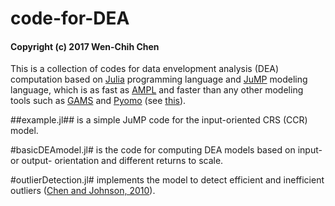 # code-for-DEA
#### Copyright (c) 2017 Wen-Chih Chen
This is a collection of codes for data envelopment analysis (DEA) computation based on [Julia](https://julialang.org/) programming language and [JuMP](https://github.com/JuliaOpt/JuMP.jl) modeling language, which is as fast as [AMPL](http://ampl.com) and faster than any other modeling tools such as [GAMS](http://www.gams.com) and [Pyomo](http://www.pyomo.org) (see [this](http://arxiv.org/pdf/1312.1431.pdf)).

##example.jl## is a simple JuMP code for the input-oriented CRS (CCR) model.

#basicDEAmodel.jl# is the  code for computing DEA models based on input- or output- orientation and different returns to scale.

#outlierDetection.jl# implements the model to detect efficient and inefficient outliers ([Chen and Johnson, 2010](https://doi.org/10.1016/j.cor.2009.06.010)).
